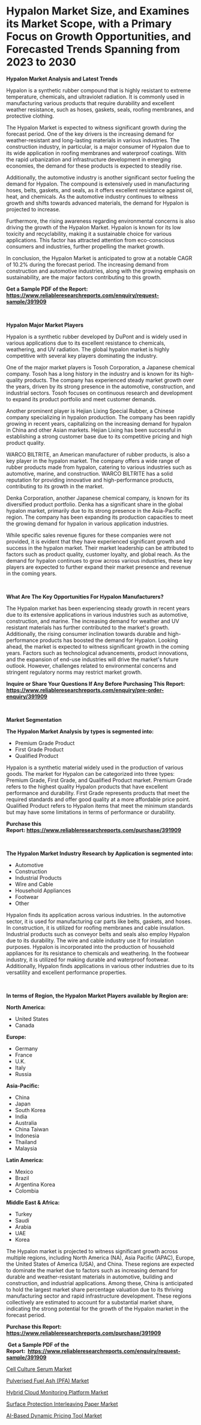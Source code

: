 <p><h1>Hypalon Market Size, and Examines its Market Scope, with a Primary Focus on Growth Opportunities, and Forecasted Trends Spanning from 2023 to 2030</h1></p><p><strong>Hypalon Market Analysis and Latest Trends</strong></p>
<p><p>Hypalon is a synthetic rubber compound that is highly resistant to extreme temperature, chemicals, and ultraviolet radiation. It is commonly used in manufacturing various products that require durability and excellent weather resistance, such as hoses, gaskets, seals, roofing membranes, and protective clothing.</p><p>The Hypalon Market is expected to witness significant growth during the forecast period. One of the key drivers is the increasing demand for weather-resistant and long-lasting materials in various industries. The construction industry, in particular, is a major consumer of Hypalon due to its wide application in roofing membranes and waterproof coatings. With the rapid urbanization and infrastructure development in emerging economies, the demand for these products is expected to steadily rise.</p><p>Additionally, the automotive industry is another significant sector fueling the demand for Hypalon. The compound is extensively used in manufacturing hoses, belts, gaskets, and seals, as it offers excellent resistance against oil, heat, and chemicals. As the automotive industry continues to witness growth and shifts towards advanced materials, the demand for Hypalon is projected to increase.</p><p>Furthermore, the rising awareness regarding environmental concerns is also driving the growth of the Hypalon Market. Hypalon is known for its low toxicity and recyclability, making it a sustainable choice for various applications. This factor has attracted attention from eco-conscious consumers and industries, further propelling the market growth.</p><p>In conclusion, the Hypalon Market is anticipated to grow at a notable CAGR of 10.2% during the forecast period. The increasing demand from construction and automotive industries, along with the growing emphasis on sustainability, are the major factors contributing to this growth.</p></p>
<p><strong>Get a Sample PDF of the Report:&nbsp; <a href="https://www.reliableresearchreports.com/enquiry/request-sample/391909">https://www.reliableresearchreports.com/enquiry/request-sample/391909</a></strong></p>
<p>&nbsp;</p>
<p><strong>Hypalon Major Market Players</strong></p>
<p><p>Hypalon is a synthetic rubber developed by DuPont and is widely used in various applications due to its excellent resistance to chemicals, weathering, and UV radiation. The global hypalon market is highly competitive with several key players dominating the industry.</p><p>One of the major market players is Tosoh Corporation, a Japanese chemical company. Tosoh has a long history in the industry and is known for its high-quality products. The company has experienced steady market growth over the years, driven by its strong presence in the automotive, construction, and industrial sectors. Tosoh focuses on continuous research and development to expand its product portfolio and meet customer demands.</p><p>Another prominent player is Hejian Lixing Special Rubber, a Chinese company specializing in hypalon production. The company has been rapidly growing in recent years, capitalizing on the increasing demand for hypalon in China and other Asian markets. Hejian Lixing has been successful in establishing a strong customer base due to its competitive pricing and high product quality.</p><p>WARCO BILTRITE, an American manufacturer of rubber products, is also a key player in the hypalon market. The company offers a wide range of rubber products made from hypalon, catering to various industries such as automotive, marine, and construction. WARCO BILTRITE has a solid reputation for providing innovative and high-performance products, contributing to its growth in the market.</p><p>Denka Corporation, another Japanese chemical company, is known for its diversified product portfolio. Denka has a significant share in the global hypalon market, primarily due to its strong presence in the Asia-Pacific region. The company has been expanding its production capacities to meet the growing demand for hypalon in various application industries.</p><p>While specific sales revenue figures for these companies were not provided, it is evident that they have experienced significant growth and success in the hypalon market. Their market leadership can be attributed to factors such as product quality, customer loyalty, and global reach. As the demand for hypalon continues to grow across various industries, these key players are expected to further expand their market presence and revenue in the coming years.</p></p>
<p>&nbsp;</p>
<p><strong>What Are The Key Opportunities For Hypalon Manufacturers?</strong></p>
<p><p>The Hypalon market has been experiencing steady growth in recent years due to its extensive applications in various industries such as automotive, construction, and marine. The increasing demand for weather and UV resistant materials has further contributed to the market's growth. Additionally, the rising consumer inclination towards durable and high-performance products has boosted the demand for Hypalon. Looking ahead, the market is expected to witness significant growth in the coming years. Factors such as technological advancements, product innovations, and the expansion of end-use industries will drive the market's future outlook. However, challenges related to environmental concerns and stringent regulatory norms may restrict market growth.</p></p>
<p><strong>Inquire or Share Your Questions If Any Before Purchasing This Report: <a href="https://www.reliableresearchreports.com/enquiry/pre-order-enquiry/391909">https://www.reliableresearchreports.com/enquiry/pre-order-enquiry/391909</a></strong></p>
<p>&nbsp;</p>
<p><strong>Market Segmentation</strong></p>
<p><strong>The Hypalon Market Analysis by types is segmented into:</strong></p>
<p><ul><li>Premium Grade Product</li><li>First Grade Product</li><li>Qualified Product</li></ul></p>
<p><p>Hypalon is a synthetic material widely used in the production of various goods. The market for Hypalon can be categorized into three types: Premium Grade, First Grade, and Qualified Product market. Premium Grade refers to the highest quality Hypalon products that have excellent performance and durability. First Grade represents products that meet the required standards and offer good quality at a more affordable price point. Qualified Product refers to Hypalon items that meet the minimum standards but may have some limitations in terms of performance or durability.</p></p>
<p><strong>Purchase this Report:&nbsp;<a href="https://www.reliableresearchreports.com/purchase/391909">https://www.reliableresearchreports.com/purchase/391909</a></strong></p>
<p>&nbsp;</p>
<p><strong>The Hypalon Market Industry Research by Application is segmented into:</strong></p>
<p><ul><li>Automotive</li><li>Construction</li><li>Industrial Products</li><li>Wire and Cable</li><li>Household Appliances</li><li>Footwear</li><li>Other</li></ul></p>
<p><p>Hypalon finds its application across various industries. In the automotive sector, it is used for manufacturing car parts like belts, gaskets, and hoses. In construction, it is utilized for roofing membranes and cable insulation. Industrial products such as conveyor belts and seals also employ Hypalon due to its durability. The wire and cable industry use it for insulation purposes. Hypalon is incorporated into the production of household appliances for its resistance to chemicals and weathering. In the footwear industry, it is utilized for making durable and waterproof footwear. Additionally, Hypalon finds applications in various other industries due to its versatility and excellent performance properties.</p></p>
<p>&nbsp;</p>
<p><strong>In terms of Region, the Hypalon Market Players available by Region are:</strong></p>
<p>
    <p> <strong> North America: </strong>
        <ul>
            <li>United States</li>
            <li>Canada</li>
        </ul>
        </p> 
    <p> <strong> Europe: </strong>
        <ul>
            <li>Germany</li>
            <li>France</li>
            <li>U.K.</li>
            <li>Italy</li>
            <li>Russia</li>
        </ul>
        </p> 
    <p> <strong> Asia-Pacific: </strong>
        <ul>
            <li>China</li>
            <li>Japan</li>
            <li>South Korea</li>
            <li>India</li>
            <li>Australia</li>
            <li>China Taiwan</li>
            <li>Indonesia</li>
            <li>Thailand</li>
            <li>Malaysia</li>
        </ul>
        </p> 
    <p> <strong> Latin America: </strong>
        <ul>
            <li>Mexico</li>
            <li>Brazil</li>
            <li>Argentina Korea</li>
            <li>Colombia</li>
        </ul>
        </p> 
    <p> <strong> Middle East & Africa: </strong>
        <ul>
            <li>Turkey</li>
            <li>Saudi</li>
            <li>Arabia</li>
            <li>UAE</li>
            <li>Korea</li>
        </ul>
    </p>
    </p>
<p><p>The Hypalon market is projected to witness significant growth across multiple regions, including North America (NA), Asia Pacific (APAC), Europe, the United States of America (USA), and China. These regions are expected to dominate the market due to factors such as increasing demand for durable and weather-resistant materials in automotive, building and construction, and industrial applications. Among these, China is anticipated to hold the largest market share percentage valuation due to its thriving manufacturing sector and rapid infrastructure development. These regions collectively are estimated to account for a substantial market share, indicating the strong potential for the growth of the Hypalon market in the forecast period.</p></p>
<p><strong>Purchase this Report: <a href="https://www.reliableresearchreports.com/purchase/391909">https://www.reliableresearchreports.com/purchase/391909</a></strong></p>
<p>&nbsp;<strong>Get a Sample PDF of the Report:&nbsp;&nbsp;<a href="https://www.reliableresearchreports.com/enquiry/request-sample/391909">https://www.reliableresearchreports.com/enquiry/request-sample/391909</a></strong></p>
<p><strong></strong></p>
<p><p><a href="https://github.com/Chiragrp25/Market-Research-Report-List-1/blob/main/cell-culture-serum-market.md">Cell Culture Serum Market</a></p><p><a href="https://medium.com/@paulmcglynn6456/pulverised-fuel-ash-pfa-market-furnishes-information-on-market-share-market-trends-and-market-4d9dcff5824b">Pulverised Fuel Ash (PFA) Market</a></p><p><a href="https://medium.com/@karleeprice2004/hybrid-cloud-monitoring-platform-market-size-cagr-trends-2024-2030-870f204a2303">Hybrid Cloud Monitoring Platform Market</a></p><p><a href="https://github.com/santosh758595/Market-Research-Report-List-1/blob/main/surface-protection-interleaving-paper-market.md">Surface Protection Interleaving Paper Market</a></p><p><a href="https://medium.com/@bethelokon998/ai-based-dynamic-pricing-tool-market-exploring-market-share-market-trends-and-future-growth-db3b122e92fc">AI-Based Dynamic Pricing Tool Market</a></p></p>